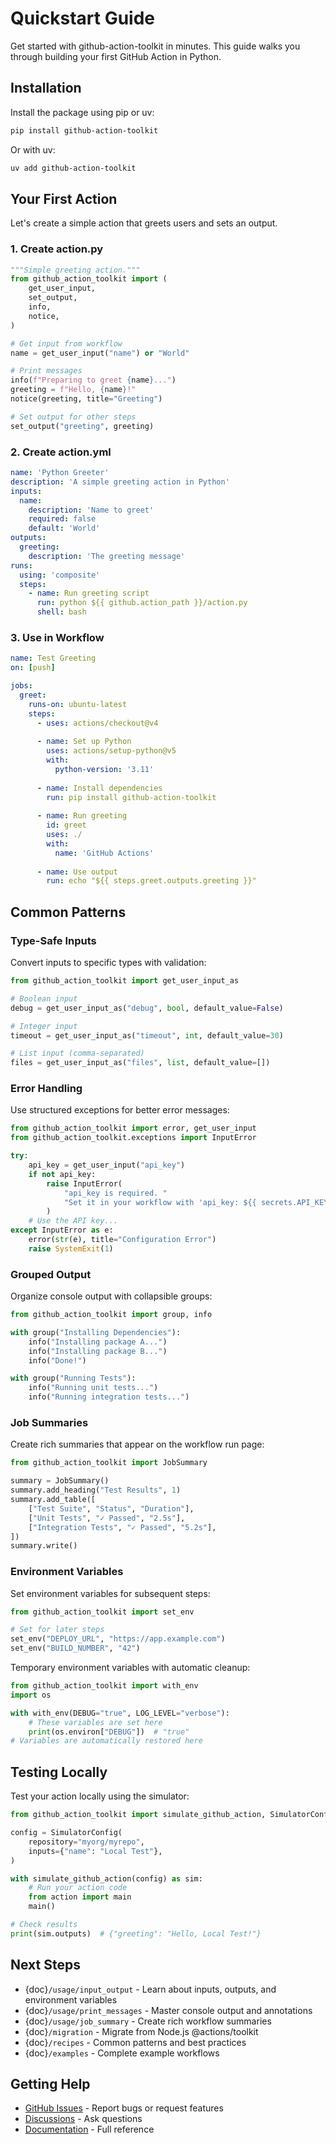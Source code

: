 # Quickstart Guide

Get started with github-action-toolkit in minutes. This guide walks you through building your first GitHub Action in Python.

## Installation

Install the package using pip or uv:

```bash
pip install github-action-toolkit
```

Or with uv:

```bash
uv add github-action-toolkit
```

## Your First Action

Let's create a simple action that greets users and sets an output.

### 1. Create action.py

```python
"""Simple greeting action."""
from github_action_toolkit import (
    get_user_input,
    set_output,
    info,
    notice,
)

# Get input from workflow
name = get_user_input("name") or "World"

# Print messages
info(f"Preparing to greet {name}...")
greeting = f"Hello, {name}!"
notice(greeting, title="Greeting")

# Set output for other steps
set_output("greeting", greeting)
```

### 2. Create action.yml

```yaml
name: 'Python Greeter'
description: 'A simple greeting action in Python'
inputs:
  name:
    description: 'Name to greet'
    required: false
    default: 'World'
outputs:
  greeting:
    description: 'The greeting message'
runs:
  using: 'composite'
  steps:
    - name: Run greeting script
      run: python ${{ github.action_path }}/action.py
      shell: bash
```

### 3. Use in Workflow

```yaml
name: Test Greeting
on: [push]

jobs:
  greet:
    runs-on: ubuntu-latest
    steps:
      - uses: actions/checkout@v4
      
      - name: Set up Python
        uses: actions/setup-python@v5
        with:
          python-version: '3.11'
      
      - name: Install dependencies
        run: pip install github-action-toolkit
      
      - name: Run greeting
        id: greet
        uses: ./
        with:
          name: 'GitHub Actions'
      
      - name: Use output
        run: echo "${{ steps.greet.outputs.greeting }}"
```

## Common Patterns

### Type-Safe Inputs

Convert inputs to specific types with validation:

```python
from github_action_toolkit import get_user_input_as

# Boolean input
debug = get_user_input_as("debug", bool, default_value=False)

# Integer input
timeout = get_user_input_as("timeout", int, default_value=30)

# List input (comma-separated)
files = get_user_input_as("files", list, default_value=[])
```

### Error Handling

Use structured exceptions for better error messages:

```python
from github_action_toolkit import error, get_user_input
from github_action_toolkit.exceptions import InputError

try:
    api_key = get_user_input("api_key")
    if not api_key:
        raise InputError(
            "api_key is required. "
            "Set it in your workflow with 'api_key: ${{ secrets.API_KEY }}'"
        )
    # Use the API key...
except InputError as e:
    error(str(e), title="Configuration Error")
    raise SystemExit(1)
```

### Grouped Output

Organize console output with collapsible groups:

```python
from github_action_toolkit import group, info

with group("Installing Dependencies"):
    info("Installing package A...")
    info("Installing package B...")
    info("Done!")

with group("Running Tests"):
    info("Running unit tests...")
    info("Running integration tests...")
```

### Job Summaries

Create rich summaries that appear on the workflow run page:

```python
from github_action_toolkit import JobSummary

summary = JobSummary()
summary.add_heading("Test Results", 1)
summary.add_table([
    ["Test Suite", "Status", "Duration"],
    ["Unit Tests", "✓ Passed", "2.5s"],
    ["Integration Tests", "✓ Passed", "5.2s"],
])
summary.write()
```

### Environment Variables

Set environment variables for subsequent steps:

```python
from github_action_toolkit import set_env

# Set for later steps
set_env("DEPLOY_URL", "https://app.example.com")
set_env("BUILD_NUMBER", "42")
```

Temporary environment variables with automatic cleanup:

```python
from github_action_toolkit import with_env
import os

with with_env(DEBUG="true", LOG_LEVEL="verbose"):
    # These variables are set here
    print(os.environ["DEBUG"])  # "true"
# Variables are automatically restored here
```

## Testing Locally

Test your action locally using the simulator:

```python
from github_action_toolkit import simulate_github_action, SimulatorConfig

config = SimulatorConfig(
    repository="myorg/myrepo",
    inputs={"name": "Local Test"},
)

with simulate_github_action(config) as sim:
    # Run your action code
    from action import main
    main()

# Check results
print(sim.outputs)  # {"greeting": "Hello, Local Test!"}
```

## Next Steps

- {doc}`/usage/input_output` - Learn about inputs, outputs, and environment variables
- {doc}`/usage/print_messages` - Master console output and annotations
- {doc}`/usage/job_summary` - Create rich workflow summaries
- {doc}`/migration` - Migrate from Node.js @actions/toolkit
- {doc}`/recipes` - Common patterns and best practices
- {doc}`/examples` - Complete example workflows

## Getting Help

- [GitHub Issues](https://github.com/VatsalJagani/github-action-toolkit-python/issues) - Report bugs or request features
- [Discussions](https://github.com/VatsalJagani/github-action-toolkit-python/discussions) - Ask questions
- [Documentation](https://github-action-toolkit.readthedocs.io/) - Full reference
